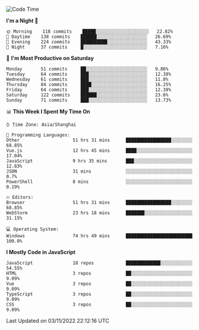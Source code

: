 <!--START_SECTION:waka-->
![Code Time](http://img.shields.io/badge/Code%20Time-1%2C417%20hrs%2031%20mins-blue)

**I'm a Night 🦉** 

```text
🌞 Morning    118 commits    █████░░░░░░░░░░░░░░░░░░░░   22.82% 
🌆 Daytime    138 commits    ██████░░░░░░░░░░░░░░░░░░░   26.69% 
🌃 Evening    224 commits    ██████████░░░░░░░░░░░░░░░   43.33% 
🌙 Night      37 commits     █░░░░░░░░░░░░░░░░░░░░░░░░   7.16%

```
📅 **I'm Most Productive on Saturday** 

```text
Monday       51 commits     ██░░░░░░░░░░░░░░░░░░░░░░░   9.86% 
Tuesday      64 commits     ███░░░░░░░░░░░░░░░░░░░░░░   12.38% 
Wednesday    61 commits     ███░░░░░░░░░░░░░░░░░░░░░░   11.8% 
Thursday     84 commits     ████░░░░░░░░░░░░░░░░░░░░░   16.25% 
Friday       64 commits     ███░░░░░░░░░░░░░░░░░░░░░░   12.38% 
Saturday     122 commits    ██████░░░░░░░░░░░░░░░░░░░   23.6% 
Sunday       71 commits     ███░░░░░░░░░░░░░░░░░░░░░░   13.73%

```


📊 **This Week I Spent My Time On** 

```text
⌚︎ Time Zone: Asia/Shanghai

💬 Programming Languages: 
Other                    51 hrs 31 mins      █████████████████░░░░░░░░   68.85% 
Vue.js                   12 hrs 45 mins      ████░░░░░░░░░░░░░░░░░░░░░   17.04% 
JavaScript               9 hrs 35 mins       ███░░░░░░░░░░░░░░░░░░░░░░   12.83% 
JSON                     31 mins             ░░░░░░░░░░░░░░░░░░░░░░░░░   0.7% 
PowerShell               8 mins              ░░░░░░░░░░░░░░░░░░░░░░░░░   0.19%

🔥 Editors: 
Browser                  51 hrs 31 mins      █████████████████░░░░░░░░   68.85% 
WebStorm                 23 hrs 18 mins      ███████░░░░░░░░░░░░░░░░░░   31.15%

💻 Operating System: 
Windows                  74 hrs 49 mins      █████████████████████████   100.0%

```

**I Mostly Code in JavaScript** 

```text
JavaScript               18 repos            █████████████░░░░░░░░░░░░   54.55% 
HTML                     3 repos             ██░░░░░░░░░░░░░░░░░░░░░░░   9.09% 
Vue                      3 repos             ██░░░░░░░░░░░░░░░░░░░░░░░   9.09% 
TypeScript               3 repos             ██░░░░░░░░░░░░░░░░░░░░░░░   9.09% 
CSS                      3 repos             ██░░░░░░░░░░░░░░░░░░░░░░░   9.09%

```



 Last Updated on 03/11/2022 22:12:16 UTC
<!--END_SECTION:waka-->

<!--
**likaiqiang/likaiqiang** is a ✨ _special_ ✨ repository because its `README.md` (this file) appears on your GitHub profile.

Here are some ideas to get you started:

- 🔭 I’m currently working on ...
- 🌱 I’m currently learning ...
- 👯 I’m looking to collaborate on ...
- 🤔 I’m looking for help with ...
- 💬 Ask me about ...
- 📫 How to reach me: ...
- 😄 Pronouns: ...
- ⚡ Fun fact: ...
-->
